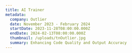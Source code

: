 ```yaml
---
title: AI Trainer
metadata:
  company: Outlier
  date: November 2023 - February 2024
  startDate: 2023-11-28T08:00:00.000Z
  endDate: 2024-02-13T08:00:00.000Z
  thumbnail: /uploads/tnOutlier.jpg
  summary: Enhancing Code Quality and Output Accuracy
---
```


